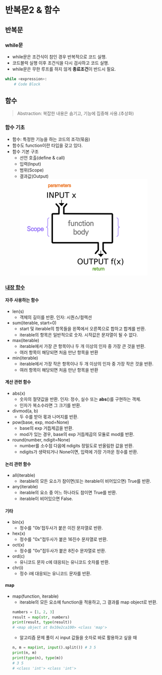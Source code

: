 # 반복문2 & 함수
## 반복문
### while문
- while문은 조건식이 참인 경우 반복적으로 코드 실행.
- 코드블럭 실행 이후 조건식을 다시 검사하고 코드 실행.
- while문은 무한 루프를 하지 않게 **종료조건**이 반드시 필요.
```python
while <expression>:
    # Code Block
```

## 함수
> Abstraction: 복잡한 내용은 숨기고, 기능에 집중해 사용.(추상화)

### 함수 기초
- 함수: 특정한 기능을 하는 코드의 조각(묶음)
- 함수도 function이란 타입을 갖고 있다.
- 함수 기본 구조
    - 선언 호출(define & call)
    - 입력(Input)
    - 범위(Scope)
    - 결과값(Output)
    ![function](/23.01.04/function_diagram.png)

### [내장 함수](https://docs.python.org/ko/3/library/functions.html)
#### 자주 사용하는 함수
- len(s)
    - 객체의 길이를 반환. 인자: 시퀀스/컬렉션
- sum(iterable, start=0)
    - start 및 iterable의 항목들을 왼쪽에서 오른쪽으로 합하고 합계를 반환.
    - iterable의 항목은 일반적으로 숫자. 시작값은 문자열이 될 수 없다.
- max(iterable)
    - iterable에서 가장 큰 항목이나 두 개 이상의 인자 중 가장 큰 것을 반환.
    - 여러 항목이 해당되면 처음 만난 항목을 반환
- min(iterable)
    - iterable에서 가장 작은 항목이나 두 개 이상의 인자 중 가장 작은 것을 반환.
    - 여러 항목이 해당되면 처음 만난 항목을 반환
#### 계산 관련 함수
- abs(x)
    - 숫자의 절댓값을 반환. 인자: 정수, 실수 또는 __abs__()를 구현하는 객체.
    - 인자가 복소수라면 그 크기를 반환.
- divmod(a, b)
    - 두 수를 받아 몫과 나머지를 반환.
- pow(base, exp, mod=None)
    - base의 exp 거듭제곱을 반환.
    - mod가 있는 경우, base의 exp 거듭제곱의 모듈로 mod를 반환.
- round(number, ndigit=None)
    - number를 소수점 다음에 ndigits 정밀도로 반올림한 값을 반환.
    - ndigits가 생략되거나 None이면, 입력에 가장 가까운 정수를 반환.
#### 논리 관련 함수
- all(iterable)
    - iterable의 모든 요소가 참이면(또는 iterable이 비어있으면) True를 반환.
- any(iterable)
    - iterable의 요소 중 어느 하나라도 참이면 True를 반환.
    - iterable이 비어있으면 False.
#### 기타
- bin(x)
    - 정수를 "0b'접두사가 붙은 이진 문자열로 반환.
- hex(x)
    - 정수를 "0x"접두사가 붙은 16진수 문자열로 반환.
- oct(x)
    - 정수를 "0o"접두사가 붙은 8진수 문자열로 반환.
- ord(c)
    - 유니코드 문자 c에 대응되는 유니코드 숫자를 반환.
- chr(i)
    - 정수 i에 대응되는 유니코드 문자를 반환.
#### map
- map(function, iterable)
    - iterable의 모든 요소에 function을 적용하고, 그 결과를 map object로 반환.
    ```python
    numbers = [1, 2, 3]
    result = map(str, numbers)
    print(result, type(result))
    # <map object at 0x10e2ca100> <class 'map'>
    ```
    - 알고리즘 문제 풀이 시 input 값들을 숫자로 바로 활용하고 싶을 때
    ```python
    n, m = map(int, input().split()) # 3 5
    print(n, m)
    print(type(n), type(m))
    # 3 5
    # <class 'int'> <class 'int'>
    ```
